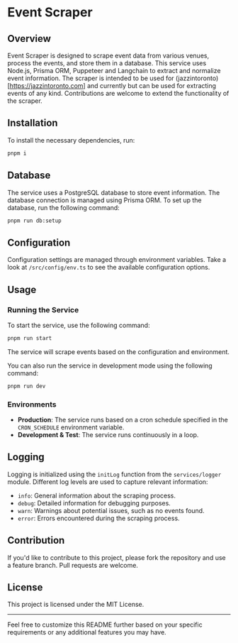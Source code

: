 # Event Scraper

## Overview

Event Scraper is designed to scrape event data from various venues, process the events, and store them in a database. This service uses Node.js, Prisma ORM, Puppeteer and Langchain to extract and normalize event information. The scraper is intended to be used for (jazzintoronto)[https://jazzintoronto.com] and currently but can be used for extracting events of any kind. Contributions are welcome to extend the functionality of the scraper.

## Installation

To install the necessary dependencies, run:

```bash
pnpm i
```

## Database

The service uses a PostgreSQL database to store event information. The database connection is managed using Prisma ORM. To set up the database, run the following command:

```bash
pnpm run db:setup
```

## Configuration

Configuration settings are managed through environment variables. Take a look at `/src/config/env.ts` to see the available configuration options.

## Usage

### Running the Service

To start the service, use the following command:

```bash
pnpm run start
```

The service will scrape events based on the configuration and environment.

You can also run the service in development mode using the following command:

```bash
pnpm run dev
```

### Environments

- **Production**: The service runs based on a cron schedule specified in the `CRON_SCHEDULE` environment variable.
- **Development & Test**: The service runs continuously in a loop.

## Logging

Logging is initialized using the `initLog` function from the `services/logger` module. Different log levels are used to capture relevant information:

- `info`: General information about the scraping process.
- `debug`: Detailed information for debugging purposes.
- `warn`: Warnings about potential issues, such as no events found.
- `error`: Errors encountered during the scraping process.

## Contribution

If you'd like to contribute to this project, please fork the repository and use a feature branch. Pull requests are welcome.

## License

This project is licensed under the MIT License.

---

Feel free to customize this README further based on your specific requirements or any additional features you may have.
